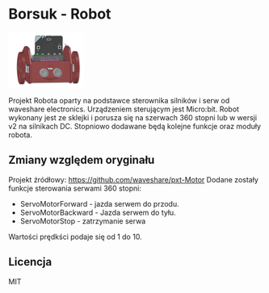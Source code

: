 # Borsuk - Robot

![icon.png](https://raw.githubusercontent.com/cyryllo/Borsuk/master/icon.png)

Projekt Robota oparty na podstawce sterownika silników i serw od waveshare electronics. Urządzeniem sterującym jest Micro:bit.
Robot wykonany jest ze sklejki i porusza się na szerwach 360 stopni lub w wersji v2 na silnikach DC. Stopniowo dodawane będą kolejne funkcje oraz moduły robota.

## Zmiany względem oryginału
Projekt źródłowy: https://github.com/waveshare/pxt-Motor
Dodane zostały funkcje sterowania serwami 360 stopni:
* ServoMotorForward - jazda serwem do przodu.
* ServoMotorBackward - Jazda serwem do tyłu. 
* ServoMotorStop - zatrzymanie serwa

Wartości prędkści podaje się od 1 do 10.

## Licencja

MIT
